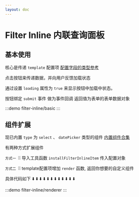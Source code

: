 ```yaml
---
layout: doc
---
```

# Filter Inline 内联查询面板

## 基本使用

核心是传递 `template` 配置项 [配置字段的类型参考](https://github.com/Yonghero/fuzzyjs/blob/monorepo/types/options.ts)


点击按钮来传递数据，并向用户反馈加载状态

通过设置 `loading` 属性为 `true` 来显示按钮中加载中状态。

按钮绑定 `submit` 事件 做为事件回调 返回值为表单的表单数据对象

:::demo
filter-inline/basic
:::


## 组件扩展

现已内置 `type` 为 `select` 、 `datePicker` 类型的组件 [内置组件合集](https://github.com/Yonghero/fuzzy-ui/blob/main/packages/components/filter-inline/src/composable/builtIn-formItem.jsx)

有两种方式扩展组件

`方式一 `❕❕ 导入工具函数 `installFilterInlineItem` 传入配置对象

`方式二 `❕❕ template配置项增加 `render` 函数, 返回你想要的自定义组件

具体代码如下 ⬇️ ⬇️ ⬇️ ⬇️ ⬇️ ⬇️ ⬇️ ⬇️ ⬇️ ⬇️ ⬇️ ⬇️ 

:::demo
filter-inline/renderer
:::
